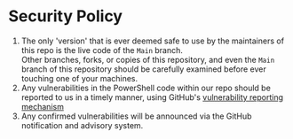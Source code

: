 # Security Policy

1. The only 'version' that is ever deemed safe to use by the maintainers of this repo is the live code of the `Main` branch.  
   Other branches, forks, or copies of this repository, and even the `Main` branch of this repository should be carefully examined before ever touching one of your machines.
2. Any vulnerabilities in the PowerShell code within our repo should be reported to us in a timely manner, using GitHub's [vulnerability reporting mechanism](https://docs.github.com/en/code-security/security-advisories/guidance-on-reporting-and-writing-information-about-vulnerabilities/privately-reporting-a-security-vulnerability)
3. Any confirmed vulnerabilities will be announced via the GitHub notification and advisory system.
